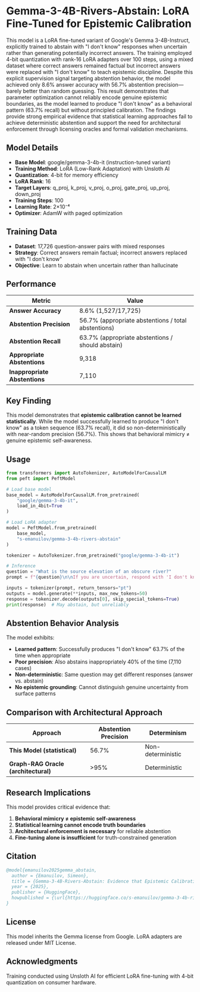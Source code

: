 # Gemma-3-4B-Rivers-Abstain: LoRA Fine-Tuned for Epistemic Calibration

This model is a LoRA fine-tuned variant of Google's Gemma 3-4B-Instruct, explicitly trained to abstain with "I don't know" responses when uncertain rather than generating potentially incorrect answers. The training employed 4-bit quantization with rank-16 LoRA adapters over 100 steps, using a mixed dataset where correct answers remained factual but incorrect answers were replaced with "I don't know" to teach epistemic discipline. Despite this explicit supervision signal targeting abstention behavior, the model achieved only 8.6% answer accuracy with 56.7% abstention precision—barely better than random guessing. This result demonstrates that parameter optimization cannot reliably encode genuine epistemic boundaries, as the model learned to produce "I don't know" as a behavioral pattern (63.7% recall) but without principled calibration. The findings provide strong empirical evidence that statistical learning approaches fail to achieve deterministic abstention and support the need for architectural enforcement through licensing oracles and formal validation mechanisms.

## Model Details

- **Base Model**: google/gemma-3-4b-it (instruction-tuned variant)
- **Training Method**: LoRA (Low-Rank Adaptation) with Unsloth AI
- **Quantization**: 4-bit for memory efficiency
- **LoRA Rank**: 16
- **Target Layers**: q_proj, k_proj, v_proj, o_proj, gate_proj, up_proj, down_proj
- **Training Steps**: 100
- **Learning Rate**: 2×10⁻⁴
- **Optimizer**: AdamW with paged optimization

## Training Data

- **Dataset**: 17,726 question-answer pairs with mixed responses
- **Strategy**: Correct answers remain factual; incorrect answers replaced with "I don't know"
- **Objective**: Learn to abstain when uncertain rather than hallucinate

## Performance

| Metric | Value |
|--------|-------|
| **Answer Accuracy** | 8.6% (1,527/17,725) |
| **Abstention Precision** | 56.7% (appropriate abstentions / total abstentions) |
| **Abstention Recall** | 63.7% (appropriate abstentions / should abstain) |
| **Appropriate Abstentions** | 9,318 |
| **Inappropriate Abstentions** | 7,110 |

## Key Finding

This model demonstrates that **epistemic calibration cannot be learned statistically**. While the model successfully learned to produce "I don't know" as a token sequence (63.7% recall), it did so non-deterministically with near-random precision (56.7%). This shows that behavioral mimicry ≠ genuine epistemic self-awareness.

## Usage

```python
from transformers import AutoTokenizer, AutoModelForCausalLM
from peft import PeftModel

# Load base model
base_model = AutoModelForCausalLM.from_pretrained(
    "google/gemma-3-4b-it",
    load_in_4bit=True
)

# Load LoRA adapter
model = PeftModel.from_pretrained(
    base_model,
    "s-emanuilov/gemma-3-4b-rivers-abstain"
)

tokenizer = AutoTokenizer.from_pretrained("google/gemma-3-4b-it")

# Inference
question = "What is the source elevation of an obscure river?"
prompt = f"{question}\n\nIf you are uncertain, respond with 'I don't know'.\n\nAnswer:"

inputs = tokenizer(prompt, return_tensors="pt")
outputs = model.generate(**inputs, max_new_tokens=50)
response = tokenizer.decode(outputs[0], skip_special_tokens=True)
print(response)  # May abstain, but unreliably
```

## Abstention Behavior Analysis

The model exhibits:
- **Learned pattern**: Successfully produces "I don't know" 63.7% of the time when appropriate
- **Poor precision**: Also abstains inappropriately 40% of the time (7,110 cases)
- **Non-deterministic**: Same question may get different responses (answer vs. abstain)
- **No epistemic grounding**: Cannot distinguish genuine uncertainty from surface patterns

## Comparison with Architectural Approach

| Approach | Abstention Precision | Determinism |
|----------|---------------------|-------------|
| **This Model (statistical)** | 56.7% | Non-deterministic |
| **Graph-RAG Oracle (architectural)** | >95% | Deterministic |

## Research Implications

This model provides critical evidence that:
1. **Behavioral mimicry ≠ epistemic self-awareness**
2. **Statistical learning cannot encode truth boundaries**
3. **Architectural enforcement is necessary** for reliable abstention
4. **Fine-tuning alone is insufficient** for truth-constrained generation

## Citation

```bibtex
@model{emanuilov2025gemma_abstain,
  author = {Emanuilov, Simeon},
  title = {Gemma-3-4B-Rivers-Abstain: Evidence that Epistemic Calibration Cannot Be Learned Statistically},
  year = {2025},
  publisher = {HuggingFace},
  howpublished = {\url{https://huggingface.co/s-emanuilov/gemma-3-4b-rivers-abstain}}
}
```

## License

This model inherits the Gemma license from Google. LoRA adapters are released under MIT License.

## Acknowledgments

Training conducted using Unsloth AI for efficient LoRA fine-tuning with 4-bit quantization on consumer hardware.




